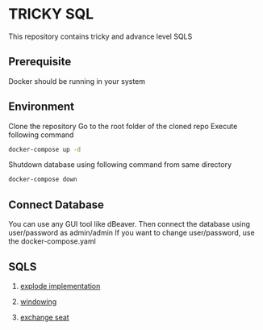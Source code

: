 # TRICKY SQL

This repository contains tricky and advance level SQLS

## Prerequisite

Docker should be running in your system

## Environment

Clone the repository
Go to the root folder of the cloned repo
Execute following command 

```bash
docker-compose up -d
```

Shutdown database using following command from same directory

```bash
docker-compose down
```

## Connect Database

You can use any GUI tool like dBeaver.
Then connect the database using user/password as admin/admin
If you want to change user/password, use the docker-compose.yaml


## SQLS

1. [explode implementation](SQLs/explode_demo.sql)

2. [windowing](SQLs/window_frame.md)

3. [exchange seat](SQLs/exchange_seat.md)
